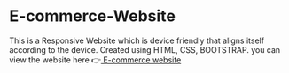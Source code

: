 # E-commerce-Website
This is a Responsive Website which is device friendly that aligns itself according to the device.
Created using HTML, CSS, BOOTSTRAP.
you can view the website here 👉<a href = "https://chidviecommerce.ccbp.tech/"> E-commerce website </a>
